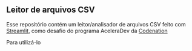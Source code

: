 ## Leitor de arquivos CSV

Esse repositório contém um leitor/analisador de arquivos CSV feito com [Streamlit](https://www.streamlit.io/), como desafio do programa AceleraDev
da [Codenation](https://www.codenation.dev/)

Para utilizá-lo
